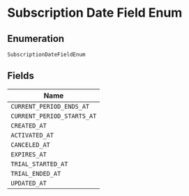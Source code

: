 
# Subscription Date Field Enum

## Enumeration

`SubscriptionDateFieldEnum`

## Fields

| Name |
|  --- |
| `CURRENT_PERIOD_ENDS_AT` |
| `CURRENT_PERIOD_STARTS_AT` |
| `CREATED_AT` |
| `ACTIVATED_AT` |
| `CANCELED_AT` |
| `EXPIRES_AT` |
| `TRIAL_STARTED_AT` |
| `TRIAL_ENDED_AT` |
| `UPDATED_AT` |

